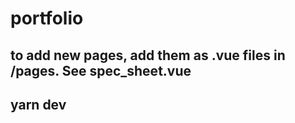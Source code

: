 # portfolio

## to add new pages, add them as .vue files in /pages. See spec_sheet.vue

## yarn dev

